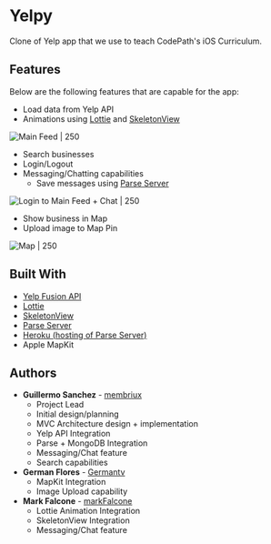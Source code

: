 # Yelpy

Clone of Yelp app that we use to teach CodePath's iOS Curriculum.

## Features

Below are the following features that are capable for the app:

- Load data from Yelp API
- Animations using [Lottie](https://airbnb.io/lottie/#/) and [SkeletonView](https://github.com/Juanpe/SkeletonView)

![Main Feed | 250](https://imgur.com/EJGYjhl.gif)

- Search businesses
- Login/Logout
- Messaging/Chatting capabilities
  - Save messages using [Parse Server](https://parseplatform.org/)

![Login to Main Feed + Chat | 250](https://imgur.com/XIdD7Bb.gif)

- Show business in Map
- Upload image to Map Pin

![Map | 250](https://i.imgur.com/Npz2m1A.gif)

## Built With

- [Yelp Fusion API](https://www.yelp.com/fusion)
- [Lottie](https://airbnb.io/lottie/#/)
- [SkeletonView](https://github.com/Juanpe/SkeletonView)
- [Parse Server](https://parseplatform.org/)
- [Heroku (hosting of Parse Server)](https://heroku.com)
- Apple MapKit


## Authors

- **Guillermo Sanchez** - [membriux](https://github.com/membriux)
  - Project Lead
  - Initial design/planning
  - MVC Architecture design + implementation
  - Yelp API Integration
  - Parse + MongoDB Integration
  - Messaging/Chat feature
  - Search capabilities
- **German Flores** - [Germantv](https://github.com/Germantv)
  - MapKit Integration
  - Image Upload capability
- **Mark Falcone** - [markFalcone](https://github.com/markFalcone)
  - Lottie Animation Integration
  - SkeletonView Integration
  - Messaging/Chat feature
